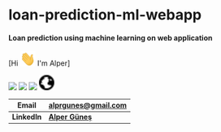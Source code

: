 # loan-prediction-ml-webapp
#### Loan prediction using machine learning on web application
[Hi <img src="https://raw.githubusercontent.com/ABSphreak/ABSphreak/master/gifs/Hi.gif" width="30px"/> I'm Alper]

[<img height="30" src="https://img.shields.io/badge/twitter-%231DA1F2.svg?&style=for-the-badge&logo=twitter&logoColor=white" />][twitter]
[<img height="30" src = "https://img.shields.io/badge/Youtube-%23E4405F.svg?&style=for-the-badge&logo=Youtube&logoColor=white">][Youtube] 
[<img height="30" src="https://img.shields.io/badge/DEV.TO-%230A0A0A.svg?&style=for-the-badge&logo=dev-dot-to&logoColor=white" />][devto]
[<img height="30" src="https://raw.githubusercontent.com/iconic/open-iconic/master/svg/globe.svg" />][medium]

|Email|alprgunes@gmail.com|
|-----|---------------------|
|**LinkedIn** |**[Alper Güneş](https://www.linkedin.com/in/alprgunes//)**   |



[twitter]: https://twitter.com/alper___gunes
[youtube]:https://www.youtube.com/channel/UCEUdxB6MY6DIU3AhIj-Tfyg
[medium]: https://alprgunes.medium.com/
[devto]: https://dev.to/alpergunes



